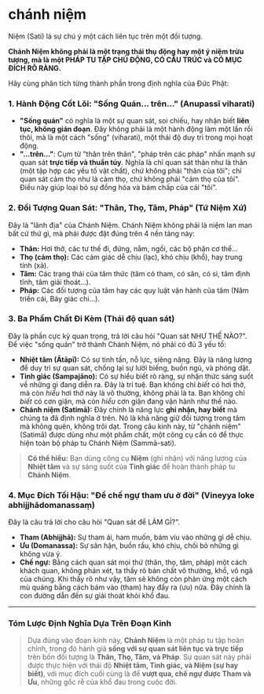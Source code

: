 # chánh niệm

Niệm (Sati) là sự chú ý một cách liên tục trên một đối tượng.

**Chánh Niệm không phải là một trạng thái thụ động hay một ý niệm trừu tượng, mà là một PHÁP TU TẬP CHỦ ĐỘNG, CÓ CẤU TRÚC và CÓ MỤC ĐÍCH RÕ RÀNG.**

Hãy cùng phân tích từng thành phần trong định nghĩa của Đức Phật:

### 1. Hành Động Cốt Lõi: "Sống Quán... trên..." (Anupassī viharati)

*   **"Sống quán"** có nghĩa là một sự quan sát, soi chiếu, hay nhận biết **liên tục, không gián đoạn**. Đây không phải là một hành động làm một lần rồi thôi, mà là một cách "sống" (viharati), một thái độ duy trì trong mọi hoạt động.
*   **"...trên..."**: Cụm từ "thân trên thân", "pháp trên các pháp" nhấn mạnh sự quan sát **trực tiếp và thuần túy**. Nghĩa là chỉ quan sát thân như là thân (một tập hợp các yếu tố vật chất), chứ không phải "thân của tôi"; chỉ quan sát cảm thọ như là cảm thọ, chứ không phải "cảm thọ của tôi". Điều này giúp loại bỏ sự đồng hóa và bám chấp của cái "tôi".

### 2. Đối Tượng Quan Sát: "Thân, Thọ, Tâm, Pháp" (Tứ Niệm Xứ)

Đây là "lãnh địa" của Chánh Niệm. Chánh Niệm không phải là niệm lan man bất cứ thứ gì, mà phải được đặt đúng trên 4 nền tảng này:
*   **Thân:** Hơi thở, các tư thế đi, đứng, nằm, ngồi, các bộ phận cơ thể...
*   **Thọ (cảm thọ):** Các cảm giác dễ chịu (lạc), khó chịu (khổ), hay trung tính (xả).
*   **Tâm:** Các trạng thái của tâm thức (tâm có tham, có sân, có si, tâm định tĩnh, tâm giải thoát...).
*   **Pháp:** Các đối tượng của tâm hay các quy luật vận hành của tâm (Năm triền cái, Bảy giác chi...).

### 3. Ba Phẩm Chất Đi Kèm (Thái độ quan sát)

Đây là phần cực kỳ quan trọng, trả lời câu hỏi "Quan sát NHƯ THẾ NÀO?". Để việc "sống quán" trở thành Chánh Niệm, nó phải có đủ 3 yếu tố:
*   **Nhiệt tâm (Ātāpī):** Có sự tinh tấn, nỗ lực, siêng năng. Đây là năng lượng để duy trì sự quan sát, chống lại sự lười biếng, buồn ngủ, và phóng dật.
*   **Tỉnh giác (Sampajāno):** Có sự hiểu biết rõ ràng, sự nhận thức sáng suốt về những gì đang diễn ra. Đây là trí tuệ. Bạn không chỉ *biết* có hơi thở, mà còn *hiểu* hơi thở này là vô thường, không phải là ta. Bạn không chỉ *biết* có cơn giận, mà còn *hiểu* cơn giận đang vận hành như thế nào.
*   **Chánh niệm (Satimā):** Đây chính là năng lực **ghi nhận, hay biết** mà chúng ta đã định nghĩa ở trên. Nó là khả năng giữ đối tượng trong tâm mà không quên, không trôi dạt. Trong câu kinh này, từ "chánh niệm" (Satimā) được dùng như một phẩm chất, một công cụ cần có để thực hiện toàn bộ pháp tu Chánh Niệm (Sammā-sati).

> **Có thể hiểu:** Bạn dùng công cụ **Niệm** (ghi nhận) với năng lượng của **Nhiệt tâm** và sự sáng suốt của **Tỉnh giác** để hoàn thành pháp tu **Chánh Niệm**.

### 4. Mục Đích Tối Hậu: "Để chế ngự tham ưu ở đời" (Vineyya loke abhijjhādomanassaṃ)

Đây là câu trả lời cho câu hỏi "Quan sát để LÀM GÌ?".
*   **Tham (Abhijjhā):** Sự tham ái, ham muốn, bám víu vào những gì dễ chịu.
*   **Ưu (Domanassa):** Sự sân hận, buồn rầu, khó chịu, chối bỏ những gì không vừa ý.
*   **Chế ngự:** Bằng cách quan sát mọi thứ (thân, thọ, tâm, pháp) một cách khách quan, không phán xét, ta thấy rõ bản chất vô thường, khổ, vô ngã của chúng. Khi thấy rõ như vậy, tâm sẽ không còn phản ứng một cách mù quáng bằng cách bám vào (tham) hay đẩy ra (ưu) nữa. Đây chính là con đường dẫn đến sự giải thoát khỏi khổ đau.

---

### Tóm Lược Định Nghĩa Dựa Trên Đoạn Kinh

> Dựa đúng vào đoạn kinh này, **Chánh Niệm** là một pháp tu tập hoàn chỉnh, trong đó hành giả **sống với sự quan sát liên tục và trực tiếp** trên bốn đối tượng là **Thân, Thọ, Tâm, và Pháp**. Sự quan sát này phải được thực hiện với thái độ **Nhiệt tâm, Tỉnh giác, và Niệm (sự hay biết)**, với mục đích cuối cùng là để **vượt qua, chế ngự được Tham và Ưu**, những gốc rễ của khổ đau trong cuộc đời.